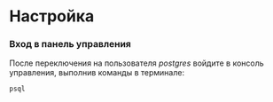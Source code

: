# Настройка

### Вход в панель управления

После переключения на пользователя _postgres_ войдите в консоль управления, выполнив команды в терминале:
```sh
psql
```